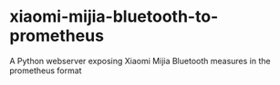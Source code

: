 # xiaomi-mijia-bluetooth-to-prometheus
A Python webserver exposing Xiaomi Mijia Bluetooth measures in the prometheus format
